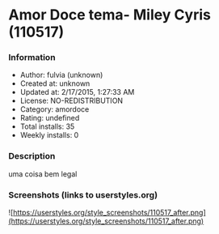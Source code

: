 # Amor Doce tema- Miley Cyris (110517)

### Information
- Author: fulvia (unknown)
- Created at: unknown
- Updated at: 2/17/2015, 1:27:33 AM
- License: NO-REDISTRIBUTION
- Category: amordoce
- Rating: undefined
- Total installs: 35
- Weekly installs: 0


### Description
uma coisa bem legal


### Screenshots (links to userstyles.org)
![https://userstyles.org/style_screenshots/110517_after.png](https://userstyles.org/style_screenshots/110517_after.png)



